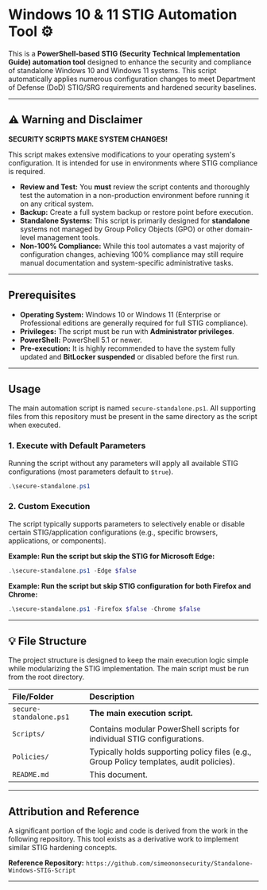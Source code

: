 # Windows 10 & 11 STIG Automation Tool ⚙️

This is a **PowerShell-based STIG (Security Technical Implementation Guide) automation tool** designed to enhance the security and compliance of standalone Windows 10 and Windows 11 systems. This script automatically applies numerous configuration changes to meet Department of Defense (DoD) STIG/SRG requirements and hardened security baselines.

-----

## ⚠️ Warning and Disclaimer

**SECURITY SCRIPTS MAKE SYSTEM CHANGES\!**

This script makes extensive modifications to your operating system's configuration. It is intended for use in environments where STIG compliance is required.

  * **Review and Test:** You **must** review the script contents and thoroughly test the automation in a non-production environment before running it on any critical system.
  * **Backup:** Create a full system backup or restore point before execution.
  * **Standalone Systems:** This script is primarily designed for **standalone** systems not managed by Group Policy Objects (GPO) or other domain-level management tools.
  * **Non-100% Compliance:** While this tool automates a vast majority of configuration changes, achieving 100% compliance may still require manual documentation and system-specific administrative tasks.

-----

## Prerequisites

  * **Operating System:** Windows 10 or Windows 11 (Enterprise or Professional editions are generally required for full STIG compliance).
  * **Privileges:** The script must be run with **Administrator privileges**.
  * **PowerShell:** PowerShell 5.1 or newer.
  * **Pre-execution:** It is highly recommended to have the system fully updated and **BitLocker suspended** or disabled before the first run.

-----

## Usage

The main automation script is named `secure-standalone.ps1`. All supporting files from this repository must be present in the same directory as the script when executed.

### 1\. Execute with Default Parameters

Running the script without any parameters will apply all available STIG configurations (most parameters default to `$true`).

```powershell
.\secure-standalone.ps1
```

### 2\. Custom Execution

The script typically supports parameters to selectively enable or disable certain STIG/application configurations (e.g., specific browsers, applications, or components).

**Example: Run the script but skip the STIG for Microsoft Edge:**

```powershell
.\secure-standalone.ps1 -Edge $false
```

**Example: Run the script but skip STIG configuration for both Firefox and Chrome:**

```powershell
.\secure-standalone.ps1 -Firefox $false -Chrome $false
```

-----

## 💡 File Structure

The project structure is designed to keep the main execution logic simple while modularizing the STIG implementation. The main script must be run from the root directory.

| File/Folder | Description |
| :--- | :--- |
| `secure-standalone.ps1` | **The main execution script.** |
| `Scripts/` | Contains modular PowerShell scripts for individual STIG configurations. |
| `Policies/` | Typically holds supporting policy files (e.g., Group Policy templates, audit policies). |
| `README.md` | This document. |

-----

## Attribution and Reference

A significant portion of the logic and code is derived from the work in the following repository. This tool exists as a derivative work to implement similar STIG hardening concepts.

**Reference Repository:**
`https://github.com/simeononsecurity/Standalone-Windows-STIG-Script`

-----